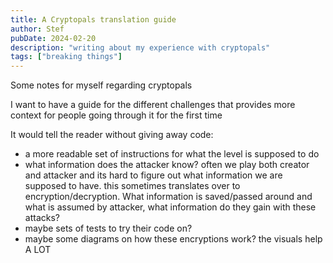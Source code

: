 ```yaml
---
title: A Cryptopals translation guide
author: Stef
pubDate: 2024-02-20
description: "writing about my experience with cryptopals"
tags: ["breaking things"]
---
```

Some notes for myself regarding cryptopals

I want to have a guide for the different challenges that provides more context for people going through it for the first time

It would tell the reader without giving away code:
- a more readable set of instructions for what the level is supposed to do
- what information does the attacker know? often we play both creator and attacker and its hard to figure out what information we are supposed to have. this sometimes translates over to encryption/decryption. What information is saved/passed around and what is assumed by attacker, what information do they gain with these attacks?
- maybe sets of tests to try their code on?
- maybe some diagrams on how these encryptions work? the visuals help A LOT


